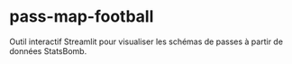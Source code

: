# pass-map-football
Outil interactif Streamlit pour visualiser les schémas de passes à partir de données StatsBomb.
